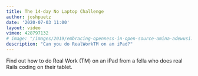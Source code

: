 ```yaml
---
title: The 14-day No Laptop Challenge
author: joshpuetz
date: '2020-07-03 11:00'
layout: video
vimeo: 428797132
# image: "/images/2019/embracing-openness-in-open-source-amina-adewusi.jpg"
description: "Can you do RealWorkTM on an iPad?"
---
```


Find out how to do Real Work (TM) on an iPad from a fella who does real Rails coding on their tablet.
